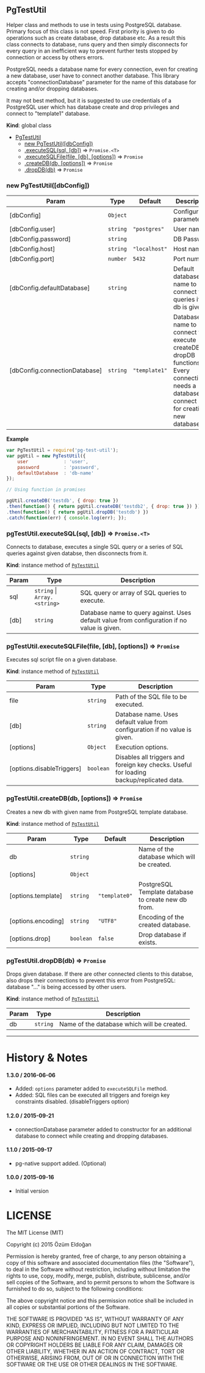 <a name="PgTestUtil"></a>

## PgTestUtil
Helper class and methods to use in tests using PostgreSQL database. Primary focus of this class is not speed.
First priority is given to do operations such as create database, drop database etc. As a result this class
connects to database, runs query and then simply disconnects for every query in an inefficient way to prevent
further tests stopped by connection or access by others errors.

PostgreSQL needs a database name for every connection, even for creating a new database, user have to connect
another database. This library accepts "connectionDatabase" parameter for the name of this database for creating
and/or dropping databases.

It may not best method, but it is suggested to use credentials of a PostgreSQL user which has database create
and drop privileges and connect to "template1" database.

**Kind**: global class  

* [PgTestUtil](#PgTestUtil)
    * [new PgTestUtil([dbConfig])](#new_PgTestUtil_new)
    * [.executeSQL(sql, [db])](#PgTestUtil+executeSQL) ⇒ <code>Promise.&lt;T&gt;</code>
    * [.executeSQLFile(file, [db], [options])](#PgTestUtil+executeSQLFile) ⇒ <code>Promise</code>
    * [.createDB(db, [options])](#PgTestUtil+createDB) ⇒ <code>Promise</code>
    * [.dropDB(db)](#PgTestUtil+dropDB) ⇒ <code>Promise</code>

<a name="new_PgTestUtil_new"></a>

### new PgTestUtil([dbConfig])

| Param | Type | Default | Description |
| --- | --- | --- | --- |
| [dbConfig] | <code>Object</code> |  | Configuration parameters. |
| [dbConfig.user] | <code>string</code> | <code>&quot;postgres&quot;</code> | User name |
| [dbConfig.password] | <code>string</code> |  | DB Password |
| [dbConfig.host] | <code>string</code> | <code>&quot;localhost&quot;</code> | Host name |
| [dbConfig.port] | <code>number</code> | <code>5432</code> | Port number |
| [dbConfig.defaultDatabase] | <code>string</code> |  | Default database name to connect fro queries if no db is given. |
| [dbConfig.connectionDatabase] | <code>string</code> | <code>&quot;template1&quot;</code> | Database name to connect to execute createDB and dropDB functions.                                                                Every connection needs a database to connect even for creating a new database. |

**Example**  
```js
var PgTestUtil = require('pg-test-util');
var pgUtil = new PgTestUtil({
    user             : 'user',
    password         : 'password',
    defaultDatabase  : 'db-name'
});

// Using function in promises

pgUtil.createDB('testdb', { drop: true })
.then(function() { return pgUtil.createDB('testdb2', { drop: true }) })
.then(function() { return pgUtil.dropDB('testdb') })
.catch(function(err) { console.log(err); });
```
<a name="PgTestUtil+executeSQL"></a>

### pgTestUtil.executeSQL(sql, [db]) ⇒ <code>Promise.&lt;T&gt;</code>
Connects to database, executes a single SQL query or a series of SQL queries against given databse,
then disconnects from it.

**Kind**: instance method of <code>[PgTestUtil](#PgTestUtil)</code>  

| Param | Type | Description |
| --- | --- | --- |
| sql | <code>string</code> &#124; <code>Array.&lt;string&gt;</code> | SQL query or array of SQL queries to execute. |
| [db] | <code>string</code> | Database name to query against. Uses default value from configuration if no value is given. |

<a name="PgTestUtil+executeSQLFile"></a>

### pgTestUtil.executeSQLFile(file, [db], [options]) ⇒ <code>Promise</code>
Executes sql script file on a given database.

**Kind**: instance method of <code>[PgTestUtil](#PgTestUtil)</code>  

| Param | Type | Description |
| --- | --- | --- |
| file | <code>string</code> | Path of the SQL file to be executed. |
| [db] | <code>string</code> | Database name. Uses default value from configuration if no value is given. |
| [options] | <code>Object</code> | Execution options. |
| [options.disableTriggers] | <code>boolean</code> | Disables all triggers and foreign key checks. Useful for loading backup/replicated data. |

<a name="PgTestUtil+createDB"></a>

### pgTestUtil.createDB(db, [options]) ⇒ <code>Promise</code>
Creates a new db with given name from PostgreSQL template database.

**Kind**: instance method of <code>[PgTestUtil](#PgTestUtil)</code>  

| Param | Type | Default | Description |
| --- | --- | --- | --- |
| db | <code>string</code> |  | Name of the database which will be created. |
| [options] | <code>Object</code> |  |  |
| [options.template] | <code>string</code> | <code>&quot;template0&quot;</code> | PostgreSQL Template database to create new db from. |
| [options.encoding] | <code>string</code> | <code>&quot;UTF8&quot;</code> | Encoding of the created database. |
| [options.drop] | <code>boolean</code> | <code>false</code> | Drop database if exists. |

<a name="PgTestUtil+dropDB"></a>

### pgTestUtil.dropDB(db) ⇒ <code>Promise</code>
Drops given database. If there are other connected clients to this databse, also drops their connections
to prevent this error from PostgreSQL: database "..." is being accessed by other users.

**Kind**: instance method of <code>[PgTestUtil](#PgTestUtil)</code>  

| Param | Type | Description |
| --- | --- | --- |
| db | <code>string</code> | Name of the database which will be created. |


---------------------------------------

History & Notes
================
#### 1.3.0 / 2016-06-06
* Added: `options` parameter added to `executeSQLFile` method.
* Added: SQL files can be executed all triggers and foreign key constraints disabled. (disableTriggers option)

#### 1.2.0 / 2015-09-21
* connectionDatabase parameter added to constructor for an additional database to connect while creating and dropping
databases.

#### 1.1.0 / 2015-09-17
* pg-native support added. (Optional)

#### 1.0.0 / 2015-09-16
* Initial version

LICENSE
=======

The MIT License (MIT)

Copyright (c) 2015 Özüm Eldoğan

Permission is hereby granted, free of charge, to any person obtaining a copy
of this software and associated documentation files (the "Software"), to deal
in the Software without restriction, including without limitation the rights
to use, copy, modify, merge, publish, distribute, sublicense, and/or sell
copies of the Software, and to permit persons to whom the Software is
furnished to do so, subject to the following conditions:

The above copyright notice and this permission notice shall be included in all
copies or substantial portions of the Software.

THE SOFTWARE IS PROVIDED "AS IS", WITHOUT WARRANTY OF ANY KIND, EXPRESS OR
IMPLIED, INCLUDING BUT NOT LIMITED TO THE WARRANTIES OF MERCHANTABILITY,
FITNESS FOR A PARTICULAR PURPOSE AND NONINFRINGEMENT. IN NO EVENT SHALL THE
AUTHORS OR COPYRIGHT HOLDERS BE LIABLE FOR ANY CLAIM, DAMAGES OR OTHER
LIABILITY, WHETHER IN AN ACTION OF CONTRACT, TORT OR OTHERWISE, ARISING FROM,
OUT OF OR IN CONNECTION WITH THE SOFTWARE OR THE USE OR OTHER DEALINGS IN THE
SOFTWARE.